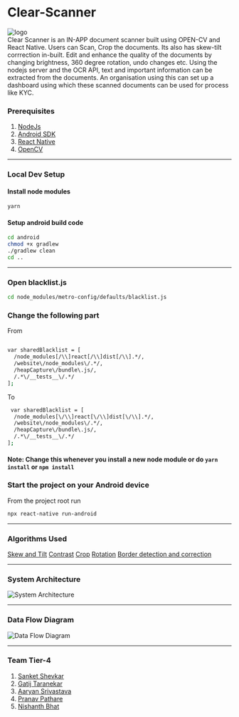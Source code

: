 # Clear-Scanner
![logo](https://camo.githubusercontent.com/4c64e0379b448981209cefc968c967242fee845f403a32f02dae6f94f01c27c3/68747470733a2f2f6261736963776562636861746170702e73332e61702d736f7574682d312e616d617a6f6e6177732e636f6d2f696d6167652e6a7067)\
Clear Scanner is an IN-APP document scanner built using OPEN-CV and React Native. Users can Scan, Crop the documents. Its also has skew-tilt corrrection in-built. Edit and enhance the quality of the documents by changing brightness, 360 degree rotation, undo changes etc.
Using the nodejs server and the OCR API, text and important information can be extracted from the documents.
An organisation using this can set up a dashboard using which these scanned documents can be used for process like KYC.

### Prerequisites
1. [NodeJs](https://nodejs.org/en/download/)
2. [Android SDK](https://developer.android.com/studio)
3. [React Native](https://reactnative.dev/)
3. [OpenCV](https://opencv.org/android/)


---
### Local Dev Setup

#### Install node modules
```sh
yarn
```

#### Setup android build code
```sh
cd android
chmod +x gradlew
./gradlew clean
cd ..
```
---

### Open blacklist.js
```sh
cd node_modules/metro-config/defaults/blacklist.js
```

### Change the following part

From
```sh

var sharedBlacklist = [
  /node_modules[/\\]react[/\\]dist[/\\].*/,
  /website\/node_modules\/.*/,
  /heapCapture\/bundle\.js/,
  /.*\/__tests__\/.*/
];
```

To
```sh
 var sharedBlacklist = [
  /node_modules[\/\\]react[\/\\]dist[\/\\].*/,
  /website\/node_modules\/.*/,
  /heapCapture\/bundle\.js/,
  /.*\/__tests__\/.*/
];
```
#### Note: Change this whenever you install a new node module or do `yarn install` or `npm install`

### Start the project on your Android device

From the project root run
```sh
npx react-native run-android
```

---
### Algorithms Used
[Skew and Tilt](https://gist.github.com/nishanthbhat07/ee06c232c0f1d052b382315afaf37802)
[Contrast](https://gist.github.com/nishanthbhat07/8910cfebd9f5d7ca3c817803f57ee3a3)
[Crop](https://gist.github.com/nishanthbhat07/41a528c274ec69d511617fd0ac4025b7)
[Rotation](https://gist.github.com/nishanthbhat07/9d87ab7a4bb779b7fb8e4ffdd0b6d5b4)
[Border detection and correction](https://gist.github.com/nishanthbhat07/4ce3206f784734282ac5e817dd6366af)

---
### System Architecture
![System Architecture](https://hackrx.s3.ap-south-1.amazonaws.com/Archi.png)

---
### Data Flow Diagram
![Data Flow Diagram](https://hackrx.s3.ap-south-1.amazonaws.com/DFD.png)

---
### Team Tier-4
1. [Sanket Shevkar](https://github.com/sanketshevkar)
2. [Gatij Taranekar](https://github.com/gatij10)
3. [Aaryan Srivastava](https://github.com/aaryan11-hash)
4. [Pranav Pathare](https://github.com/Pranavpathare)
5. [Nishanth Bhat](https://github.com/nishanthbhat07)
